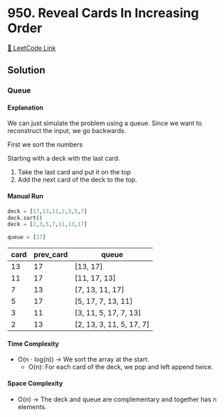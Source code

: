 # 950. Reveal Cards In Increasing Order

[🔗 LeetCode Link](https://leetcode.com/problems/reveal-cards-in-increasing-order/description/)

## Solution

### Queue

#### Explanation

We can just simulate the problem using a queue.
Since we want to reconstruct the input,
we go backwards.

First we sort the numbers

Starting with a deck with the last card.

1. Take the last card and put it on the top
2. Add the next card of the deck to the top.

#### Manual Run

```python
deck = [17,13,11,2,3,5,7]
deck.sort()
deck = [2,3,5,7,11,13,17]

queue = [17]
```

card | prev_card | queue
--- | --- | ----
13 | 17 | [13, 17]
11 | 17 | [11, 17, 13]
7 | 13 | [7, 13, 11, 17]
5 | 17 | [5, 17, 7, 13, 11]
3 | 11 | [3, 11, 5, 17, 7, 13]
2 | 13 | [2, 13, 3, 11, 5, 17, 7]

#### Time Complexity

- O(n ⋅ log(n)) -> We sort the array at the start.
  - O(n): For each card of the deck, we pop and left append twice.

#### Space Complexity

- O(n) -> The deck and queue are complementary and together has n elements.
